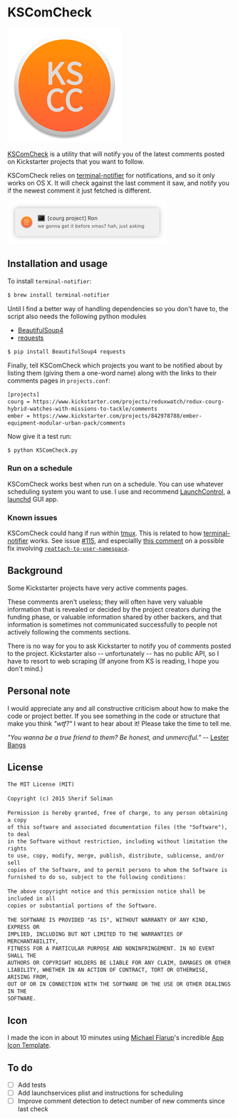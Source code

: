 # KSComCheck

![](kscc.png)

[KSComCheck][] is a utility that will notify you of the latest comments posted on Kickstarter projects that you want to follow.

[KSComCheck]: newurlsoon

KSComCheck relies on [terminal-notifier][] for notifications, and so it only works on OS X. It will check against the last comment it saw, and notify you if the newest comment it just fetched is different.

[terminal-notifier]: https://github.com/julienXX/terminal-notifier

![](screenshot.png)

## Installation and usage

To install `terminal-notifier`:

``` bash
$ brew install terminal-notifier
```

Until I find a better way of handling dependencies so you don't have to, the script also needs the following python modules

- [ BeautifulSoup4 ](http://www.crummy.com/software/BeautifulSoup/)
- [ requests ](http://docs.python-requests.org/en/latest/)

``` bash
$ pip install BeautifulSoup4 requests
```

Finally, tell KSComCheck which projects you want to be notified about by listing them (giving them a one-word name) along with the links to their comments pages in `projects.conf`:

```
[projects]
courg = https://www.kickstarter.com/projects/reduxwatch/redux-courg-hybrid-watches-with-missions-to-tackle/comments
ember = https://www.kickstarter.com/projects/842978788/ember-equipment-modular-urban-pack/comments
```

Now give it a test run:
``` bash
$ python KSComCheck.py
```

### Run on a schedule

KSComCheck works best when run on a schedule. You can use whatever scheduling system you want to use. I use and recommend [LaunchControl][9034-0001], a [launchd](https://developer.apple.com/library/mac/documentation/Darwin/Reference/ManPages/man8/launchd.8.html) GUI app.

[9034-0001]: http://www.soma-zone.com/LaunchControl/ "soma-zone: LaunchControl"


### Known issues

KSComCheck could hang if run within [tmux][5946-0001]. This is related to how [terminal-notifier][] works. See issue [#115](https://github.com/julienXX/terminal-notifier/issues/115), and especiallly [this comment](https://github.com/julienXX/terminal-notifier/issues/115#issuecomment-104214742) on a possible fix involving [`reattach-to-user-namespace`][5946-0002].

[5946-0001]: https://tmux.github.io/ "tmux"
[5946-0002]: https://github.com/ChrisJohnsen/tmux-MacOSX-pasteboard "ChrisJohnsen/tmux-MacOSX-pasteboard · GitHub"


## Background

Some Kickstarter projects have very active comments pages.

These comments aren't useless; they will often have very valuable information that is revealed or decided by the project creators during the funding phase, or valuable information shared by other backers, and that information is sometimes not communicated successfully to people not actively following the comments sections.

There is no way for you to ask Kickstarter to notify you of comments posted to the project. Kickstarter also -- unfortunately -- has no public API, so I have to resort to web scraping (If anyone from KS is reading, I hope you don't mind.)

## Personal note

I would appreciate any and all constructive criticism about how to make the code or project better.
If you see something in the code or structure that make you think _"wtf?"_ I want to hear about it!
Please take the time to tell me.

_"You wanna be a true friend to them? Be honest, and unmerciful."_ -- [Lester Bangs][am]

[am]: http://www.imdb.com/title/tt0181875/

## License

``` text
The MIT License (MIT)

Copyright (c) 2015 Sherif Soliman

Permission is hereby granted, free of charge, to any person obtaining a copy
of this software and associated documentation files (the "Software"), to deal
in the Software without restriction, including without limitation the rights
to use, copy, modify, merge, publish, distribute, sublicense, and/or sell
copies of the Software, and to permit persons to whom the Software is
furnished to do so, subject to the following conditions:

The above copyright notice and this permission notice shall be included in all
copies or substantial portions of the Software.

THE SOFTWARE IS PROVIDED "AS IS", WITHOUT WARRANTY OF ANY KIND, EXPRESS OR
IMPLIED, INCLUDING BUT NOT LIMITED TO THE WARRANTIES OF MERCHANTABILITY,
FITNESS FOR A PARTICULAR PURPOSE AND NONINFRINGEMENT. IN NO EVENT SHALL THE
AUTHORS OR COPYRIGHT HOLDERS BE LIABLE FOR ANY CLAIM, DAMAGES OR OTHER
LIABILITY, WHETHER IN AN ACTION OF CONTRACT, TORT OR OTHERWISE, ARISING FROM,
OUT OF OR IN CONNECTION WITH THE SOFTWARE OR THE USE OR OTHER DEALINGS IN THE
SOFTWARE.
```

## Icon

I made the icon in about 10 minutes using [Michael Flarup][]'s incredible [App Icon Template][].

[Michael Flarup]: http://www.pixelresort.com/
[App Icon Template]: http://appicontemplate.com/

## To do

- [ ] Add tests
- [ ] Add launchservices plist and instructions for scheduling
- [ ] Improve comment detection to detect number of new comments since last check
